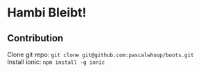 # Hambi Bleibt!

## Contribution

Clone git repo: `git clone git@github.com:pascalwhoop/boots.git`  
Install ionic: `npm install -g ionic`
